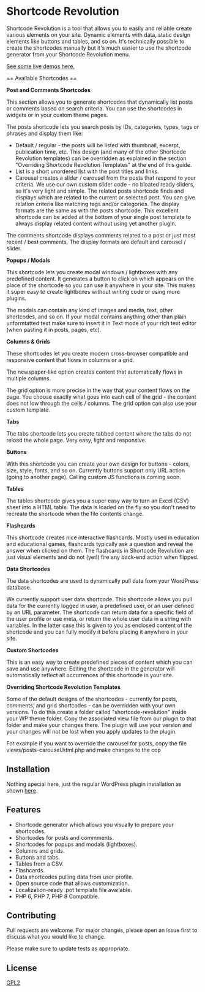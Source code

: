 # Shortcode Revolution

Shortcode Revolution is a tool that allows you to easily and reliable create various elements on your site. Dynamic elements with data, static design elements like buttons and tables, and so on. It's technically possible to create the shortcodes manually but it's much easier to use the shortcode generator from your Shortcode Revolution menu.

[See some live demos here.](https://blog.calendarscripts.info/shortcode-revolution-for-wordpress/ "Description and demos of the shortcodes")

== Available Shortcodes ==

**Post and Comments Shortcodes**

This section allows you to generate shortcodes that dynamically list posts or comments based on search criteria. You can use the shortcodes in widgets or in your custom theme pages.

The posts shortcode lets you search posts by IDs, categories, types, tags or phrases and display them like:

- Default / regular - the posts will be listed with thumbnail, excerpt, publication time, etc. This design (and many of the other Shortcode Revolution templates) can be overridden as explained in the section "Overriding Shortcode Revolution Templates" at the end of this guide.
- List is a short unordered list with the post titles and links.
- Carousel creates a slider / carousel from the posts that respond to your criteria. We use our own custom slider code - no bloated ready sliders, so it's very light and simple.
The related posts shortcode finds and displays which are related to the current or selected post. You can give relation criteria like matching tags and/or categories. The display formats are the same as with the posts shortcode. This excellent shortcode can be added at the bottom of your single post template to always display related content without using yet another plugin.

The comments shortcode displays comments related to a post or just most recent / best comments. The display formats are default and carousel / slider.

**Popups / Modals**

This shortcode lets you create modal windows / lightboxes with any predefined content. It generates a button to click on which appears on the place of the shortcode so you can use it anywhere in your site. This makes it super easy to create lightboxes without writing code or using more plugins.

The modals can contain any kind of images and media, text, other shortcodes, and so on. If your modal contains anything other than plain unformtatted text make sure to insert it in Text mode of your rich text editor (when pasting it in posts, pages, etc).

**Columns & Grids**

These shortcodes let you create modern cross-browser compatible and responsive content that flows in columns or a grid.

The newspaper-like option creates content that automatically flows in multiple columns.

The grid option is more precise in the way that your content flows on the page. You choose exactly what goes into each cell of the grid - the content does not low through the cells / columns. The grid option can also use your custom template.

**Tabs**

The tabs shortcode lets you create tabbed content where the tabs do not reload the whole page. Very easy, light and responsive.

**Buttons**

With this shortcode you can create your own design for buttons - colors, size, style, fonts, and so on. Currently buttons support only URL action (going to another page). Calling custom JS functions is coming soon.

**Tables**

The tables shortcode gives you a super easy way to turn an Excel (CSV) sheet into a HTML table. The data is loaded on the fly so you don't need to recreate the shortcode when the file contents change.

**Flashcards**

This shortcode creates nice interactive flashcards. Mostly used in education and educational games, flashcards typically ask a question and reveal the answer when clicked on them. The flashcards in Shortcode Revolution are just visual elements and do not (yet!) fire any back-end action when flipped.

**Data Shortcodes**

The data shortcodes are used to dynamically pull data from your WordPress database.

We currently support user data shortcode. This shortcode allows you pull data for the currently logged in user, a predefined user, or an user defined by an URL parameter. The shortcode can return data for a specific field of the user profile or use meta, or return the whole user data in a string with variables. In the latter case this is given to you as enclosed content of the shortcode and you can fully modify it before placing it anywhere in your site.

**Custom Shortcodes**

This is an easy way to create predefined pieces of content which you can save and use anywhere. Editing the shortcode in the generator will automatically reflect all occurrences of this shortcode in your site.

**Overriding Shortcode Revolution Templates**

Some of the default designs of the shortcodes - currently for posts, comments, and grid shortcodes - can be overridden with your own versions. To do this create a folder called "shortcode-revolution" inside your WP theme folder. Copy the associated view file from our plugin to that folder and make your changes there. The plugin will use your version and your changes will not be lost when you apply updates to the plugin.

For example if you want to override the carousel for posts, copy the file views/posts-carousel.html.php and make changes to the cop

## Installation

Nothing special here, just the regular WordPress plugin installation as shown [here](https://www.wpbeginner.com/beginners-guide/step-by-step-guide-to-install-a-wordpress-plugin-for-beginners/ "How to install a WordPress plugin").

## Features

* Shortcode generator which allows you visually to prepare your shortcodes.
* Shortcodes for posts and commments.
* Shortcodes for popups and modals (lightboxes).
* Columns and grids.
* Buttons and tabs.
* Tables from a CSV.
* Flashcards.
* Data shortcodes pulling data from user profile.
* Open source code that allows customization.
* Localization-ready .pot template file available.
* PHP 6, PHP 7, PHP 8 Compatible.

## Contributing
Pull requests are welcome. For major changes, please open an issue first to discuss what you would like to change.

Please make sure to update tests as appropriate.

## License
[GPL2](https://www.gnu.org/licenses/old-licenses/gpl-2.0.html)